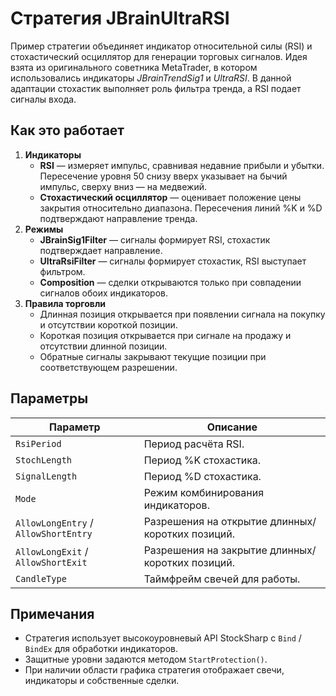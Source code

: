 # Стратегия JBrainUltraRSI

Пример стратегии объединяет индикатор относительной силы (RSI) и стохастический осциллятор для генерации торговых сигналов.
Идея взята из оригинального советника MetaTrader, в котором использовались индикаторы *JBrainTrendSig1* и *UltraRSI*. В данной адаптации стохастик выполняет роль фильтра тренда, а RSI подает сигналы входа.

## Как это работает

1. **Индикаторы**
   - **RSI** — измеряет импульс, сравнивая недавние прибыли и убытки. Пересечение уровня 50 снизу вверх указывает на бычий импульс, сверху вниз — на медвежий.
   - **Стохастический осциллятор** — оценивает положение цены закрытия относительно диапазона. Пересечения линий %K и %D подтверждают направление тренда.
2. **Режимы**
   - **JBrainSig1Filter** — сигналы формирует RSI, стохастик подтверждает направление.
   - **UltraRsiFilter** — сигналы формирует стохастик, RSI выступает фильтром.
   - **Composition** — сделки открываются только при совпадении сигналов обоих индикаторов.
3. **Правила торговли**
   - Длинная позиция открывается при появлении сигнала на покупку и отсутствии короткой позиции.
   - Короткая позиция открывается при сигнале на продажу и отсутствии длинной позиции.
   - Обратные сигналы закрывают текущие позиции при соответствующем разрешении.

## Параметры

| Параметр | Описание |
|----------|----------|
| `RsiPeriod` | Период расчёта RSI. |
| `StochLength` | Период %K стохастика. |
| `SignalLength` | Период %D стохастика. |
| `Mode` | Режим комбинирования индикаторов. |
| `AllowLongEntry` / `AllowShortEntry` | Разрешения на открытие длинных/коротких позиций. |
| `AllowLongExit` / `AllowShortExit` | Разрешения на закрытие длинных/коротких позиций. |
| `CandleType` | Таймфрейм свечей для работы. |

## Примечания

- Стратегия использует высокоуровневый API StockSharp с `Bind` / `BindEx` для обработки индикаторов.
- Защитные уровни задаются методом `StartProtection()`.
- При наличии области графика стратегия отображает свечи, индикаторы и собственные сделки.
